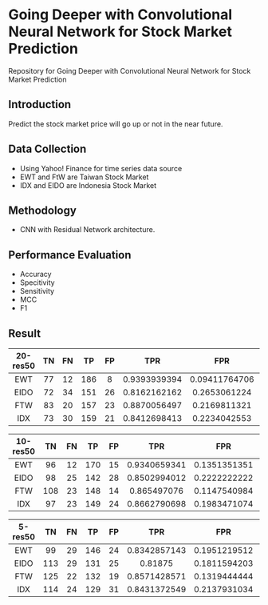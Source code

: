 # Going Deeper with Convolutional Neural Network for Stock Market Prediction
Repository for Going Deeper with Convolutional Neural Network for Stock Market Prediction

## Introduction
Predict the stock market price will go up or not in the near future.

## Data Collection
- Using Yahoo! Finance for time series data source
- EWT and FtW are Taiwan Stock Market
- IDX and EIDO are Indonesia Stock Market

## Methodology
- CNN with Residual Network architecture.

## Performance Evaluation
- Accuracy
- Specitivity
- Sensitivity
- MCC
- F1

## Result
| 20-res50 | TN | FN |  TP | FP |      TPR     |      FPR      |   Acc  |   Spe  |  Sens  |   MCC  |   F1   |
|:--------:|:--:|:--:|:---:|:--:|:------------:|:-------------:|:------:|:------:|:------:|:------:|:------:|
| EWT      | 77 | 12 | 186 | 8  | 0.9393939394 | 0.09411764706 | 92.90% | 90.60% | 93.90% | 83.50% | 93.00% |
| EIDO     | 72 | 34 | 151 | 26 | 0.8162162162 | 0.2653061224  | 78.80% | 73.50% | 81.60% | 54.20% | 79.00% |
| FTW      | 83 | 20 | 157 | 23 | 0.8870056497 | 0.2169811321  | 84.80% | 78.30% | 88.70% | 67.40% | 85.00% |
| IDX      | 73 | 30 | 159 | 21 | 0.8412698413 | 0.2234042553  | 82.00% | 77.70% | 84.10% | 60.50% | 82.00% |

| 10-res50 |  TN | FN |  TP | FP |      TPR     |      FPR     |   Acc  |   Spe  |  Sens  |   MCC  |   F1   |
|:--------:|:---:|:--:|:---:|:--:|:------------:|:------------:|:------:|:------:|:------:|:------:|:------:|
| EWT      | 96  | 12 | 170 | 15 | 0.9340659341 | 0.1351351351 | 90.80% | 86.50% | 93.40% | 80.30% | 91.00% |
| EIDO     | 98  | 25 | 142 | 28 | 0.8502994012 | 0.2222222222 | 81.90% | 77.80% | 85.00% | 63.00% | 82.00% |
| FTW      | 108 | 23 | 148 | 14 | 0.865497076  | 0.1147540984 | 87.40% | 88.50% | 86.50% | 74.40% | 87.00% |
| IDX      | 97  | 23 | 149 | 24 | 0.8662790698 | 0.1983471074 | 84.00% | 80.20% | 86.60% | 66.90% | 84.00% |

| 5-res50 |  TN | FN |  TP | FP |      TPR     |      FPR     |   Acc  |   Spe  |  Sens  |   MCC  |   F1   |
|:-------:|:---:|:--:|:---:|:--:|:------------:|:------------:|:------:|:------:|:------:|:------:|:------:|
| EWT     | 99  | 29 | 146 | 24 | 0.8342857143 | 0.1951219512 | 82.20% | 80.50% | 83.40% | 63.60% | 82.00% |
| EIDO    | 113 | 29 | 131 | 25 | 0.81875      | 0.1811594203 | 81.90% | 81.90% | 81.90% | 63.70% | 82.00% |
| FTW     | 125 | 22 | 132 | 19 | 0.8571428571 | 0.1319444444 | 86.20% | 86.80% | 85.70% | 72.50% | 86.00% |
| IDX     | 114 | 24 | 129 | 31 | 0.8431372549 | 0.2137931034 | 81.50% | 78.60% | 84.30% | 63.10% | 82.00% |
